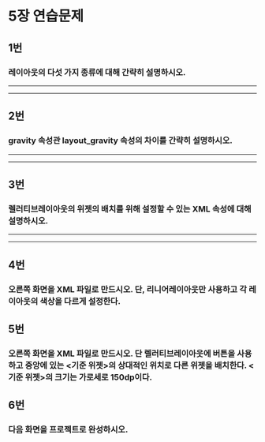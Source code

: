 # 5장 연습문제
## 1번
### 레이아웃의 다섯 가지 종류에 대해 간략히 설명하시오.

---
---
## 2번
### gravity 속성관 layout_gravity 속성의 차이를 간략히 설명하시오.

---
---

## 3번
### 렐러티브레이아웃의 위젯의 배치를 위해 설정할 수 있는 XML 속성에 대해 설명하시오.

---
---

## 4번
### 오른쪽 화면을 XML 파일로 만드시오. 단, 리니어레이아웃만 사용하고 각 레이아웃의 색상을 다르게 설정한다.

## 5번
### 오른쪽 화면을 XML 파일로 만드시오. 단 렐러티브레이아웃에 버튼을 사용하고 중앙에 있는 <기준 위젯>의 상대적인 위치로 다른 위젯을 배치한다. <기준 위젯>의 크기는 가로세로 150dp이다.

## 6번
### 다음 화면을 프로젝트로 완성하시오.
